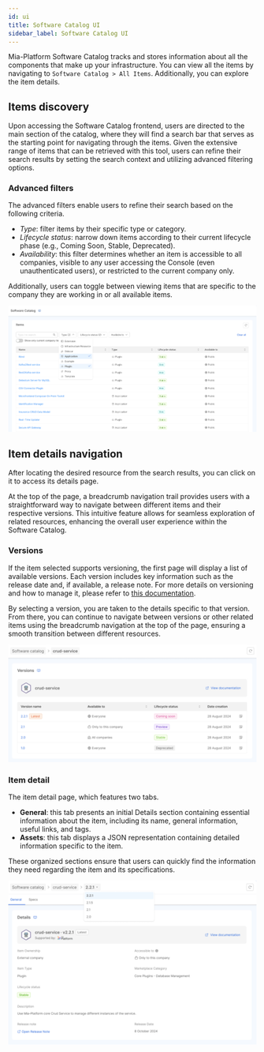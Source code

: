 ```yaml
---
id: ui
title: Software Catalog UI
sidebar_label: Software Catalog UI
---
```


Mia-Platform Software Catalog tracks and stores information about all the components that make up your infrastructure. You can view all the items by navigating to `Software Catalog > All Items`. Additionally, you can explore the item details.

## Items discovery

Upon accessing the Software Catalog frontend, users are directed to the main section of the catalog, where they will find a search bar that serves as the starting point for navigating through the items. Given the extensive range of items that can be retrieved with this tool, users can refine their search results by setting the search context and utilizing advanced filtering options.

### Advanced filters

The advanced filters enable users to refine their search based on the following criteria.

- *Type*: filter items by their specific type or category.
- *Lifecycle status*: narrow down items according to their current lifecycle phase (e.g., Coming Soon, Stable, Deprecated).
- *Availability*: this filter determines whether an item is accessible to all companies, visible to any user accessing the Console (even unauthenticated users), or restricted to the current company only.

Additionally, users can toggle between viewing items that are specific to the company they are working in or all available items. 

![filters](./img/table-filters.png)

## Item details navigation

After locating the desired resource from the search results, you can click on it to access its details page.

At the top of the page, a breadcrumb navigation trail provides users with a straightforward way to navigate between different items and their respective versions. This intuitive feature allows for seamless exploration of related resources, enhancing the overall user experience within the Software Catalog.

### Versions

If the item selected supports versioning, the first page will display a list of available versions. Each version includes key information such as the release date and, if available, a release note. For more details on versioning and how to manage it, please refer to [this documentation](/software-catalog/manage-items/overview.md#versioned-resources).

By selecting a version, you are taken to the details specific to that version. From there, you can continue to navigate between versions or other related items using the breadcrumb navigation at the top of the page, ensuring a smooth transition between different resources.

![item versions](./img/item-versions.png)

### Item detail

The item detail page, which features two tabs.

- **General**: this tab presents an initial Details section containing essential information about the item, including its name, general information, useful links, and tags.
- **Assets**: this tab displays a JSON representation containing detailed information specific to the item.

These organized sections ensure that users can quickly find the information they need regarding the item and its specifications.

![Item details and versions navigation](./img/versions-navigation.png)
